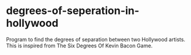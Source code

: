 # degrees-of-seperation-in-hollywood
Program to find the degrees of separation between two Hollywood artists. This is inspired from The Six Degrees Of Kevin Bacon Game.
